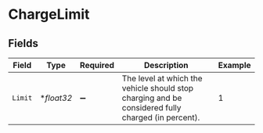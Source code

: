 # ChargeLimit


## Fields

| Field                                                                                             | Type                                                                                              | Required                                                                                          | Description                                                                                       | Example                                                                                           |
| ------------------------------------------------------------------------------------------------- | ------------------------------------------------------------------------------------------------- | ------------------------------------------------------------------------------------------------- | ------------------------------------------------------------------------------------------------- | ------------------------------------------------------------------------------------------------- |
| `Limit`                                                                                           | **float32*                                                                                        | :heavy_minus_sign:                                                                                | The level at which the vehicle should stop charging and be considered fully charged (in percent). | 1                                                                                                 |